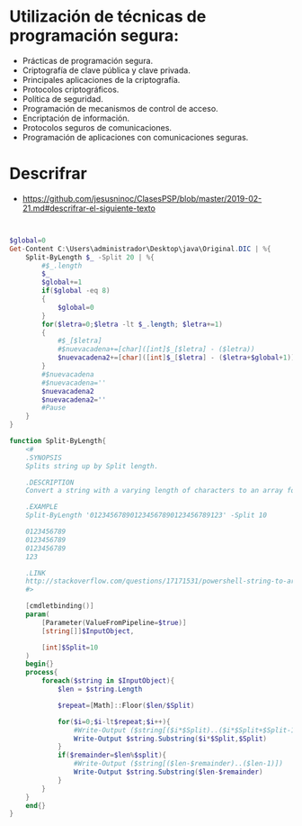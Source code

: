 # Utilización de técnicas de programación segura:
 -	Prácticas de programación segura.
 -	Criptografía de clave pública y clave privada.
 -	Principales aplicaciones de la criptografía.
 -	Protocolos criptográficos.
 -	Política de seguridad.
 -	Programación de mecanismos de control de acceso.
 -	Encriptación de información.
 -	Protocolos seguros de comunicaciones.
 -	Programación de aplicaciones con comunicaciones seguras.

# Descrifrar
* https://github.com/jesusninoc/ClasesPSP/blob/master/2019-02-21.md#descrifrar-el-siguiente-texto

```PowerShell


$global=0
Get-Content C:\Users\administrador\Desktop\java\Original.DIC | %{
    Split-ByLength $_ -Split 20 | %{
        #$_.length
        $_
        $global+=1
        if($global -eq 8)
        {
            $global=0
        }
        for($letra=0;$letra -lt $_.length; $letra+=1)
        {
            #$_[$letra]
            #$nuevacadena+=[char]([int]$_[$letra] - ($letra))
            $nuevacadena2+=[char]([int]$_[$letra] - ($letra+$global+1))
        }
        #$nuevacadena
        #$nuevacadena=''
        $nuevacadena2
        $nuevacadena2=''
        #Pause
    }
}

function Split-ByLength{
    <#
    .SYNOPSIS
    Splits string up by Split length.

    .DESCRIPTION
    Convert a string with a varying length of characters to an array formatted to a specific number of characters per item.

    .EXAMPLE
    Split-ByLength '012345678901234567890123456789123' -Split 10

    0123456789
    0123456789
    0123456789
    123

    .LINK
    http://stackoverflow.com/questions/17171531/powershell-string-to-array/17173367#17173367
    #>

    [cmdletbinding()]
    param(
        [Parameter(ValueFromPipeline=$true)]
        [string[]]$InputObject,

        [int]$Split=10
    )
    begin{}
    process{
        foreach($string in $InputObject){
            $len = $string.Length

            $repeat=[Math]::Floor($len/$Split)

            for($i=0;$i-lt$repeat;$i++){
                #Write-Output ($string[($i*$Split)..($i*$Split+$Split-1)])
                Write-Output $string.Substring($i*$Split,$Split)
            }
            if($remainder=$len%$split){
                #Write-Output ($string[($len-$remainder)..($len-1)])
                Write-Output $string.Substring($len-$remainder)
            }
        }        
    }
    end{}
}
```

